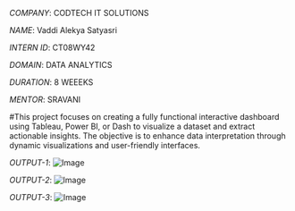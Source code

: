 *COMPANY*: CODTECH IT SOLUTIONS

*NAME*: Vaddi Alekya Satyasri

*INTERN ID*: CT08WY42

*DOMAIN*: DATA ANALYTICS

*DURATION*: 8 WEEEKS

*MENTOR*: SRAVANI

#This project focuses on creating a fully functional interactive dashboard using Tableau, Power BI, or Dash to visualize a dataset and extract actionable insights. The objective is to enhance data interpretation through dynamic visualizations and user-friendly interfaces.

*OUTPUT-1*: ![Image](https://github.com/user-attachments/assets/cd08d680-0e8e-4351-8205-0189662cb918)

*OUTPUT-2*: ![Image](https://github.com/user-attachments/assets/cd08d680-0e8e-4351-8205-0189662cb918)

*OUTPUT-3*: ![Image](https://github.com/user-attachments/assets/4cdc0184-e874-4286-a332-08b8d49f368b)
